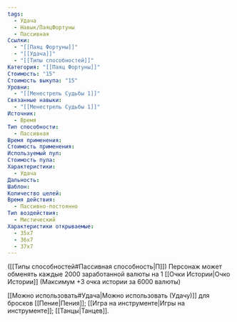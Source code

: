```yaml
---
tags:
  - Удача
  - Навык/ПаяцФортуны
  - Пассивная
Ссылки:
  - "[[Паяц Фортуны]]"
  - "[[Удача]]"
  - "[[Типы способностей]]"
Категория: "[[Паяц Фортуны]]"
Стоимость: "15"
Стоимость выкупа: "15"
Уровни:
  - "[[Менестрель Судьбы 1]]"
Связанные навыки:
  - "[[Менестрель Судьбы 1]]"
Источник:
  - Время
Тип способности:
  - Пассивная
Время применения: 
Стоимость применения: 
Используемый пул: 
Стоимость пула: 
Характеристики:
  - Удача
Дальность: 
Шаблон: 
Количество целей: 
Время действия:
  - Пассивно-постоянно
Тип воздействия:
  - Мистический
Характеристики открываемые:
  - 35x7
  - 36x7
  - 37x7
---
```

([[Типы способностей#Пассивная способность|П]]) Персонаж может обменять каждые 2000 заработанной валюты на 1 [[Очки Истории|Очко Истории]] (Максимум +3 очка истории за 6000 валюты)

[[Можно использовать#Удача|Можно использовать (Удачу)]] для бросков [[Пение|Пения]];  [[Игра на инструменте|Игры на инструменте]]; [[Танцы|Танцев]].